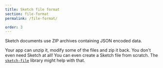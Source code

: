 ```yaml
---
title: Sketch file format
section: file-format
permalink: /file-format/

order: 3
---
```


Sketch documents use ZIP archives containing JSON encoded data.

Your app can unzip it, modify some of the files and zip it back. You don't even need Sketch at all! You can even create a Sketch file from scratch. The [`sketch-file`](https://github.com/mathieudutour/sketch-file) library might help with that.
